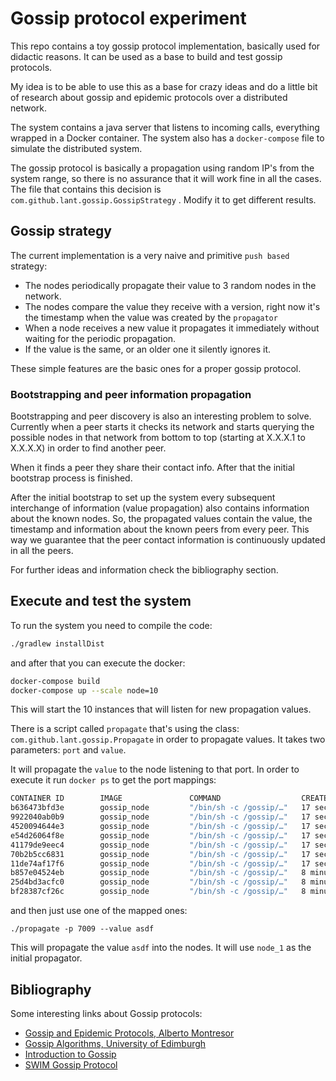 # Gossip protocol experiment

This repo contains a toy gossip protocol implementation, basically used for didactic reasons. It can
be used as a base to build and test gossip protocols.

My idea is to be able to use this as a base for crazy ideas and do a little bit of research about gossip and epidemic protocols over a distributed network.

The system contains a java server that listens to incoming calls, everything wrapped in a Docker container.
The system also has a `docker-compose` file to simulate the distributed system.

The gossip protocol is basically a propagation using random IP's from the system range, so there is no
assurance that it will work fine in all the cases. The file that contains this decision is `com.github.lant.gossip.GossipStrategy` .
Modify it to get different results.

## Gossip strategy

The current implementation is a very naive and primitive `push based` strategy:
* The nodes periodically propagate their value to 3 random nodes in the network.
* The nodes compare the value they receive with a version, right now it's the timestamp when the value was created by the `propagator`
* When a node receives a new value it propagates it immediately without waiting for the periodic propagation.
* If the value is the same, or an older one it silently ignores it. 

These simple features are the basic ones for a proper gossip protocol.

### Bootstrapping and peer information propagation
Bootstrapping and peer discovery is also an interesting problem to solve. Currently when a peer starts it checks its network 
and starts querying the possible nodes in that network from bottom to top (starting at X.X.X.1 to X.X.X.X) in order to find
another peer. 

When it finds a peer they share their contact info. After that the initial bootstrap process is finished. 

After the initial bootstrap to set up the system every subsequent interchange of information (value propagation) also contains
information about the known nodes. So, the propagated values contain the value, the timestamp and information about the known
peers from every peer. This way we guarantee that the peer contact information is continuously updated in all the peers. 

For further ideas and information check the bibliography section.

## Execute and test the system
To run the system you need to compile the code:
```bash
./gradlew installDist
```

and after that you can execute the docker:
```bash
docker-compose build
docker-compose up --scale node=10
```

This will start the 10 instances that will listen for new propagation values.

There is a script called `propagate` that's using the class: `com.github.lant.gossip.Propagate` in order to
propagate values. It takes two parameters: `port` and `value`.

It will propagate the `value` to the node listening to that port. In order to execute it run `docker ps` to get
the port mappings:

```bash
CONTAINER ID        IMAGE               COMMAND                  CREATED             STATUS              PORTS                    NAMES
b636473bfd3e        gossip_node         "/bin/sh -c /gossip/…"   17 seconds ago      Up 15 seconds       0.0.0.0:7012->7000/tcp   gossip_node_9
9922040ab0b9        gossip_node         "/bin/sh -c /gossip/…"   17 seconds ago      Up 14 seconds       0.0.0.0:7016->7000/tcp   gossip_node_6
4520094644e3        gossip_node         "/bin/sh -c /gossip/…"   17 seconds ago      Up 14 seconds       0.0.0.0:7017->7000/tcp   gossip_node_10
e54d26064f8e        gossip_node         "/bin/sh -c /gossip/…"   17 seconds ago      Up 15 seconds       0.0.0.0:7013->7000/tcp   gossip_node_8
41179de9eec4        gossip_node         "/bin/sh -c /gossip/…"   17 seconds ago      Up 14 seconds       0.0.0.0:7014->7000/tcp   gossip_node_5
70b2b5cc6831        gossip_node         "/bin/sh -c /gossip/…"   17 seconds ago      Up 15 seconds       0.0.0.0:7018->7000/tcp   gossip_node_7
11de74af17f6        gossip_node         "/bin/sh -c /gossip/…"   17 seconds ago      Up 15 seconds       0.0.0.0:7015->7000/tcp   gossip_node_4
b857e04524eb        gossip_node         "/bin/sh -c /gossip/…"   8 minutes ago       Up 17 seconds       0.0.0.0:7011->7000/tcp   gossip_node_3
25d4bd3acfc0        gossip_node         "/bin/sh -c /gossip/…"   8 minutes ago       Up 17 seconds       0.0.0.0:7009->7000/tcp   gossip_node_1
bf28387cf26c        gossip_node         "/bin/sh -c /gossip/…"   8 minutes ago       Up 16 seconds       0.0.0.0:7010->7000/tcp   gossip_node_2
```

and then just use one of the mapped ones:

`./propagate -p 7009 --value asdf`

This will propagate the value `asdf` into the nodes. It will use `node_1` as the initial propagator.

## Bibliography

Some interesting links about Gossip protocols:

* [Gossip and Epidemic Protocols, Alberto Montresor](http://disi.unitn.it/~montreso/ds/papers/montresor17.pdf)
* [Gossip Algorithms, University of Edimburgh](https://www.inf.ed.ac.uk/teaching/courses/ds/slides1718/GossipAlgo.pdf)
* [Introduction to Gossip](https://managementfromscratch.wordpress.com/2016/04/01/introduction-to-gossip/)
* [SWIM Gossip Protocol](http://www.cs.cornell.edu/~asdas/research/dsn02-swim.pdf)